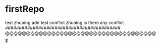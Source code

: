 # firstRepo
test
zhubing add
test conflict zhubing
is there any conflict
##########################################
@@@@@@@@@@@@@@@@@@@@@@@@@@@@@@@@@@@@
$$$$$$$$$$$$$$$$$$$$$$$$$$$$$$$$$$$$$
